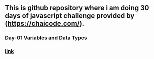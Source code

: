 ## This is github repository where i am doing 30 days of javascript challenge provided by (https://chaicode.com/).

### Day-01 Variables and Data Types
### [link](./01_variable_data_types/index.js)